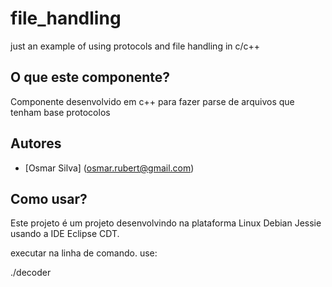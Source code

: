 # file_handling
just an example of using protocols and file handling in c/c++

## O que este componente?
Componente desenvolvido em c++ para fazer parse de arquivos que tenham base protocolos


## Autores

- [Osmar Silva] (osmar.rubert@gmail.com)

## Como usar?

Este projeto é um projeto desenvolvindo na plataforma Linux Debian Jessie usando a IDE Eclipse CDT.

executar na linha de comando. use:

./decoder